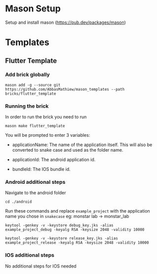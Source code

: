 # Mason Setup

Setup and install mason (https://pub.dev/packages/mason)

# Templates

## Flutter Template

### Add brick globally

```
mason add -g --source git https://github.com/AbbasMathiew/mason_templates --path bricks/flutter_template
```

### Running the brick

In order to run the brick you need to run

```
mason make flutter_template
```

You will be prompted to enter 3 variables:

- applicationName: The name of the application itself. This will also be converted to snake case and used as the folder name.

- applicationId: The android application id.

- bundleId: The IOS bundle id.

### Android additional steps

Navigate to the android folder

```
cd ./android
```

Run these commands and replace `example_project` with the application name you chose in `snakecase` eg: monstar lab -> monstar_lab

```
keytool -genkey -v -keystore debug_key.jks -alias example_project_debug -keyalg RSA -keysize 2048 -validity 10000
```

```
keytool -genkey -v -keystore release_key.jks -alias example_project_release -keyalg RSA -keysize 2048 -validity 10000
```

### IOS additional steps

No additional steps for IOS needed















